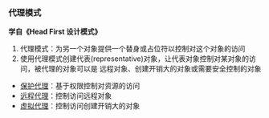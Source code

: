 ### 代理模式

**学自《Head First 设计模式》**

1. 代理模式：为另一个对象提供一个替身或占位符以控制对这个对象的访问
2. 使用代理模式创建代表(representative)对象，让代表对象控制对某对象的访问，被代理的对象可以是
远程对象、创建开销大的对象或需要安全控制的对象

- [保护代理](./protect)：基于权限控制对资源的访问
- [远程代理](./remote)：控制访问远程对象
- [虚拟代理](./virtual)：控制访问创建开销大的对象
